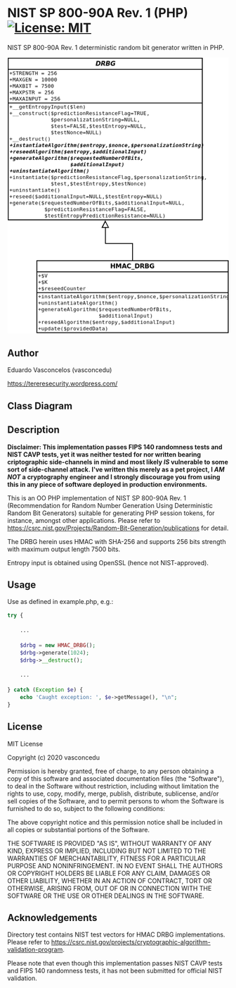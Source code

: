 # NIST SP 800-90A Rev. 1 (PHP) [![License: MIT](https://img.shields.io/badge/License-MIT-yellow.svg)](https://opensource.org/licenses/MIT)

NIST SP 800-90A Rev. 1 deterministic random bit generator written in PHP.

![class diagram](https://github.com/vasconcedu/nist-sp-800-90a-rev1-php/raw/main/classes.png)

## Author 

Eduardo Vasconcelos (vasconcedu)

https://tereresecurity.wordpress.com/

## Class Diagram 

## Description

**Disclaimer: This implementation passes FIPS 140 randomness tests and NIST CAVP tests, yet it was neither tested for nor written bearing criptographic side-channels in mind and most likely _IS_ vulnerable to some sort of side-channel attack. I've written this merely as a pet project, I _AM NOT_ a cryptography engineer and I strongly discourage you from using this in any piece of software deployed in production environments.**

This is an OO PHP implementation of NIST SP 800-90A Rev. 1 (Recommendation for Random Number Generation Using Deterministic Random Bit Generators) suitable for generating PHP session tokens, for instance, amongst other applications. Please refer to https://csrc.nist.gov/Projects/Random-Bit-Generation/publications for detail.

The DRBG herein uses HMAC with SHA-256 and supports 256 bits strength with maximum output length 7500 bits.

Entropy input is obtained using OpenSSL (hence not NIST-approved). 

## Usage

Use as defined in example.php, e.g.:

```php
try {
    
    ...
    
    $drbg = new HMAC_DRBG();
    $drbg->generate(1024);
    $drbg->__destruct();
    
    ...
    
} catch (Exception $e) {
    echo 'Caught exception: ', $e->getMessage(), "\n";
}
```

## License 

MIT License

Copyright (c) 2020 vasconcedu

Permission is hereby granted, free of charge, to any person obtaining a copy of this software and associated documentation files (the "Software"), to deal in the Software without restriction, including without limitation the rights to use, copy, modify, merge, publish, distribute, sublicense, and/or sell copies of the Software, and to permit persons to whom the Software is furnished to do so, subject to the following conditions:

The above copyright notice and this permission notice shall be included in all copies or substantial portions of the Software.

THE SOFTWARE IS PROVIDED "AS IS", WITHOUT WARRANTY OF ANY KIND, EXPRESS OR IMPLIED, INCLUDING BUT NOT LIMITED TO THE WARRANTIES OF MERCHANTABILITY, FITNESS FOR A PARTICULAR PURPOSE AND NONINFRINGEMENT. IN NO EVENT SHALL THE AUTHORS OR COPYRIGHT HOLDERS BE LIABLE FOR ANY CLAIM, DAMAGES OR OTHER LIABILITY, WHETHER IN AN ACTION OF CONTRACT, TORT OR OTHERWISE, ARISING FROM, OUT OF OR IN CONNECTION WITH THE SOFTWARE OR THE USE OR OTHER DEALINGS IN THE SOFTWARE.

## Acknowledgements

Directory test contains NIST test vectors for HMAC DRBG implementations. Please refer to https://csrc.nist.gov/projects/cryptographic-algorithm-validation-program.

Please note that even though this implementation passes NIST CAVP tests and FIPS 140 randomness tests, it has not been submitted for official NIST validation.
